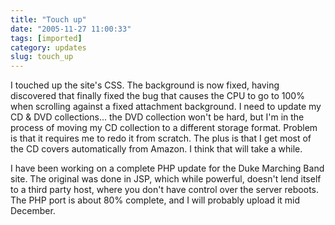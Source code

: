 ```yaml
---
title: "Touch up"
date: "2005-11-27 11:00:33"
tags: [imported]
category: updates
slug: touch_up
---
```


I touched up the site's CSS. The background is now fixed, having discovered that finally fixed the bug that causes the CPU to go to 100% when scrolling against a fixed attachment background. I need to update my CD & DVD collections... the DVD collection won't be hard, but I'm in the process of moving my CD collection to a different storage format. Problem is that it requires me to redo it from scratch. The plus is that I get most of the CD covers automatically from Amazon. I think that will take a while.

I have been working on a complete PHP update for the Duke Marching Band site. The original was done in JSP, which while powerful, doesn't lend itself to a third party host, where you don't have control over the server reboots. The PHP port is about 80% complete, and I will probably upload it mid December.
